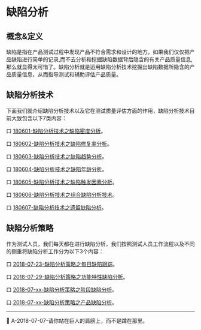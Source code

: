 
# 缺陷分析

## 概念&定义

缺陷是指在产品测试过程中发现产品不符合需求和设计的地方。如果我们仅仅把产品缺陷进行简单的记录,而不去分析和挖掘缺陷数据背后隐含的有关产品质量信息,那么就显得太可惜了。缺陷分析就是运用缺陷分析技术挖掘出缺陷数据所隐含的产品质量信息，从而指导测试和辅助评估产品质量。

## 缺陷分析技术

下面我们就介绍缺陷分析技术以及它在测试质量评估方面的作用，缺陷分析技术目前大致包含以下7类内容：

<!--下面介绍缺陷分析技术，以及缺陷分析技术在产品质量评估方面的作用，并讨论如何将这些分析技术组合起来，从而能够对产品质量进行较为全面的评估。-->

口  [180601-缺陷分析技术之缺陷密度分析](books/缺陷密度分析.md)。

口  [180602-缺陷分析技术之缺陷修复率分析](books/缺陷修复率分析.md)。

口  [180603-缺陷分析技术之缺陷趋势分析](books/缺陷趋势分析.md)。

口  [180604-缺陷分析技术之缺陷年龄分析](books/缺陷年龄分析.md)。

口  [180605-缺陷分析技术之缺陷触发因素分析](books/缺陷触发因素分析.md)。

口  [180606-缺陷分析技术之组合缺陷分析技术](books/组合缺陷分析技术.md)。

口  [180607-缺陷分析技术之遗留缺陷分析](books/遗留缺陷分析.md)。

## 缺陷分析策略

作为测试人员，我们每天都在进行缺陷分析，我们按照测试人员工作流程以及不同的侧重将缺陷分析工作分为以下3个内容：

口 [2018-07-23-缺陷分析策略之每日缺陷跟踪](books/每日缺陷跟踪.md)。

口 [2018-07-29-缺陷分析策略之功能特性缺陷分析](books/功能特性缺陷分析.md)。

口 [2018-07-xx-缺陷分析策略之阶段缺陷分析](books/缺陷分析技术.md)。

口 [2018-07-xx-缺陷分析策略之产品缺陷分析](books/缺陷分析技术.md)。

* * *
:bell: A-2018-07-07-请你站在巨人的肩膀上，而不是蹲在那里。
